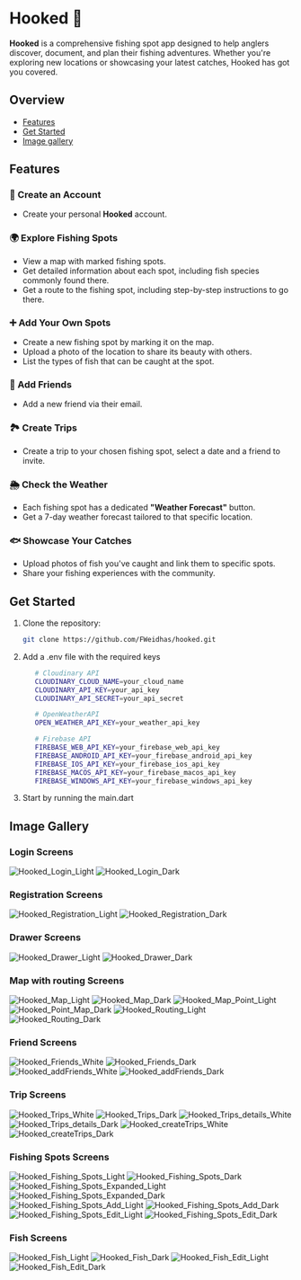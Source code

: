 # Hooked 🎣

**Hooked** is a comprehensive fishing spot app designed to help anglers discover, document, and plan their fishing adventures. Whether you're exploring new locations or showcasing your latest catches, Hooked has got you covered.

## Overview
- [Features](#features)
- [Get Started](#get-started)
- [Image gallery](#image-gallery)

## Features

### 📝 Create an Account

- Create your personal **Hooked** account.

### 🌍 Explore Fishing Spots

- View a map with marked fishing spots.
- Get detailed information about each spot, including fish species commonly found there.
- Get a route to the fishing spot, including step-by-step instructions to go there.

### ➕ Add Your Own Spots

- Create a new fishing spot by marking it on the map.
- Upload a photo of the location to share its beauty with others.
- List the types of fish that can be caught at the spot.

### 👥 Add Friends

- Add a new friend via their email.

### 🏞️ Create Trips

- Create a trip to your chosen fishing spot, select a date and a friend to invite.

### 🌦️ Check the Weather

- Each fishing spot has a dedicated **"Weather Forecast"** button.
- Get a 7-day weather forecast tailored to that specific location.

### 🐟 Showcase Your Catches

- Upload photos of fish you've caught and link them to specific spots.
- Share your fishing experiences with the community.

## Get Started

1. Clone the repository:
   ```bash
   git clone https://github.com/FWeidhas/hooked.git
   ```

2. Add a .env file with the required keys
   ```bash
      # Cloudinary API
      CLOUDINARY_CLOUD_NAME=your_cloud_name
      CLOUDINARY_API_KEY=your_api_key
      CLOUDINARY_API_SECRET=your_api_secret

      # OpenWeatherAPI
      OPEN_WEATHER_API_KEY=your_weather_api_key

      # Firebase API
      FIREBASE_WEB_API_KEY=your_firebase_web_api_key
      FIREBASE_ANDROID_API_KEY=your_firebase_android_api_key
      FIREBASE_IOS_API_KEY=your_firebase_ios_api_key
      FIREBASE_MACOS_API_KEY=your_firebase_macos_api_key
      FIREBASE_WINDOWS_API_KEY=your_firebase_windows_api_key
   ```

3. Start by running the main.dart

## Image Gallery

### Login Screens
![Hooked_Login_Light](/assets/hooked_app_pictures/Login_Registration/Hooked_Login_Light.png)
![Hooked_Login_Dark](/assets/hooked_app_pictures/Login_Registration/Hooked_Login_Dark.png)

### Registration Screens
![Hooked_Registration_Light](/assets/hooked_app_pictures/Login_Registration/Hooked_Registration_Light.png)
![Hooked_Registration_Dark](/assets/hooked_app_pictures/Login_Registration/Hooked_Registration_Dark.png)

### Drawer Screens
![Hooked_Drawer_Light](/assets/hooked_app_pictures/Drawer/Hooked_Drawer_Light.png)
![Hooked_Drawer_Dark](/assets/hooked_app_pictures/Drawer/Hooked_Drawer_Dark.png)

### Map with routing Screens
![Hooked_Map_Light](/assets/hooked_app_pictures/Map_Routing/Hooked_Map_Light.png)
![Hooked_Map_Dark](/assets/hooked_app_pictures/Map_Routing/Hooked_Map_Dark.png)
![Hooked_Map_Point_Light](/assets/hooked_app_pictures/Map_Routing/Hooked_Map_Point_Light.png)
![Hooked_Point_Map_Dark](/assets/hooked_app_pictures/Map_Routing/Hooked_Point_Map_Dark.png)
![Hooked_Routing_Light](/assets/hooked_app_pictures/Map_Routing/Hooked_Routing_Light.png)
![Hooked_Routing_Dark](/assets/hooked_app_pictures/Map_Routing/Hooked_Routing_Dark.png)

### Friend Screens
![Hooked_Friends_White](assets/hooked_app_pictures/Friends/Friends_white.png)
![Hooked_Friends_Dark](assets/hooked_app_pictures/Friends/Friends_dark.png)
![Hooked_addFriends_White](assets/hooked_app_pictures/Friends/addFriends_white.png)
![Hooked_addFriends_Dark](assets/hooked_app_pictures/Friends/addFriends_dark.png)

### Trip Screens
![Hooked_Trips_White](assets/hooked_app_pictures/Trip/Trips_white.png)
![Hooked_Trips_Dark](assets/hooked_app_pictures/Trip/Trips_dark.png)
![Hooked_Trips_details_White](assets/hooked_app_pictures/Trip/Trips_details_white.png)
![Hooked_Trips_details_Dark](assets/hooked_app_pictures/Trip/Trips_details_dark.png)
![Hooked_createTrips_White](assets/hooked_app_pictures/Trip/createTrips_white.png)
![Hooked_createTrips_Dark](assets/hooked_app_pictures/Trip/createTrips_dark.png)

### Fishing Spots Screens
![Hooked_Fishing_Spots_Light](/assets/hooked_app_pictures/Fishing_Spot/Hooked_Fishing_Spots_Light.png)
![Hooked_Fishing_Spots_Dark](/assets/hooked_app_pictures/Fishing_Spot/Hooked_Fishing_Spots_Dark.png)
![Hooked_Fishing_Spots_Expanded_Light](/assets/hooked_app_pictures/Fishing_Spot/Hooked_Fishing_Spots_Expanded_Light.png)
![Hooked_Fishing_Spots_Expanded_Dark](/assets/hooked_app_pictures/Fishing_Spot/Hooked_Fishing_Spots_Expanded_Dark.png)
![Hooked_Fishing_Spots_Add_Light](/assets/hooked_app_pictures/Fishing_Spot/Hooked_Fishing_Spots_Add_Light.png)
![Hooked_Fishing_Spots_Add_Dark](/assets/hooked_app_pictures/Fishing_Spot/Hooked_Fishing_Spots_Add_Dark.png)
![Hooked_Fishing_Spots_Edit_Light](/assets/hooked_app_pictures/Fishing_Spot/Hooked_Fishing_Spots_Edit_Light.png)
![Hooked_Fishing_Spots_Edit_Dark](/assets/hooked_app_pictures/Fishing_Spot/Hooked_Fishing_Spots_Edit_Dark.png)

### Fish Screens
![Hooked_Fish_Light](/assets/hooked_app_pictures/Fish/Hooked_Fish_Light.png)
![Hooked_Fish_Dark](/assets/hooked_app_pictures/Fish/Hooked_Fish_Dark.png)
![Hooked_Fish_Edit_Light](/assets/hooked_app_pictures/Fish/Hooked_Fish_Edit_Light.png)
![Hooked_Fish_Edit_Dark](/assets/hooked_app_pictures/Fish/Hooked_Fish_Edit_Dark.png)


